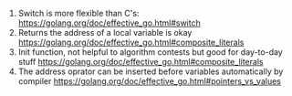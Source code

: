 1. Switch is more flexible than C's: https://golang.org/doc/effective_go.html#switch
1. Returns the address of a local variable is okay https://golang.org/doc/effective_go.html#composite_literals
1. Init function, not helpful to algorithm contests but good for day-to-day stuff https://golang.org/doc/effective_go.html#composite_literals
1. The address oprator can be inserted before variables automatically by compiler https://golang.org/doc/effective_go.html#pointers_vs_values
